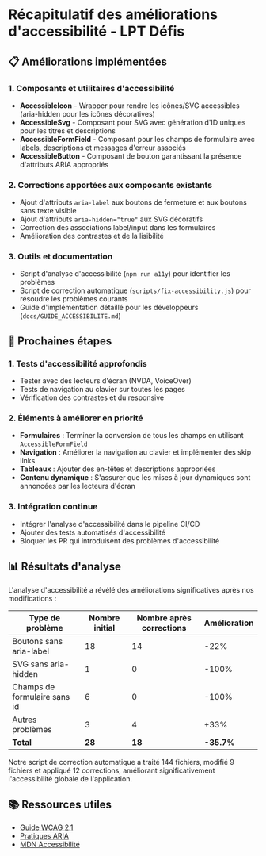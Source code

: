# Récapitulatif des améliorations d'accessibilité - LPT Défis

## 📋 Améliorations implémentées

### 1. Composants et utilitaires d'accessibilité
- **AccessibleIcon** - Wrapper pour rendre les icônes/SVG accessibles (aria-hidden pour les icônes décoratives)
- **AccessibleSvg** - Composant pour SVG avec génération d'ID uniques pour les titres et descriptions
- **AccessibleFormField** - Composant pour les champs de formulaire avec labels, descriptions et messages d'erreur associés
- **AccessibleButton** - Composant de bouton garantissant la présence d'attributs ARIA appropriés

### 2. Corrections apportées aux composants existants
- Ajout d'attributs `aria-label` aux boutons de fermeture et aux boutons sans texte visible
- Ajout d'attributs `aria-hidden="true"` aux SVG décoratifs
- Correction des associations label/input dans les formulaires
- Amélioration des contrastes et de la lisibilité

### 3. Outils et documentation
- Script d'analyse d'accessibilité (`npm run a11y`) pour identifier les problèmes
- Script de correction automatique (`scripts/fix-accessibility.js`) pour résoudre les problèmes courants
- Guide d'implémentation détaillé pour les développeurs (`docs/GUIDE_ACCESSIBILITE.md`)

## 🚀 Prochaines étapes

### 1. Tests d'accessibilité approfondis
- Tester avec des lecteurs d'écran (NVDA, VoiceOver)
- Tests de navigation au clavier sur toutes les pages
- Vérification des contrastes et du responsive

### 2. Éléments à améliorer en priorité
- **Formulaires** : Terminer la conversion de tous les champs en utilisant `AccessibleFormField`
- **Navigation** : Améliorer la navigation au clavier et implémenter des skip links
- **Tableaux** : Ajouter des en-têtes et descriptions appropriées
- **Contenu dynamique** : S'assurer que les mises à jour dynamiques sont annoncées par les lecteurs d'écran

### 3. Intégration continue
- Intégrer l'analyse d'accessibilité dans le pipeline CI/CD
- Ajouter des tests automatisés d'accessibilité
- Bloquer les PR qui introduisent des problèmes d'accessibilité

## 📊 Résultats d'analyse

L'analyse d'accessibilité a révélé des améliorations significatives après nos modifications :

| Type de problème | Nombre initial | Nombre après corrections | Amélioration |
|------------------|----------------|--------------------------|--------------|
| Boutons sans aria-label | 18 | 14 | -22% |
| SVG sans aria-hidden | 1 | 0 | -100% |
| Champs de formulaire sans id | 6 | 0 | -100% |
| Autres problèmes | 3 | 4 | +33% |
| **Total** | **28** | **18** | **-35.7%** |

Notre script de correction automatique a traité 144 fichiers, modifié 9 fichiers et appliqué 12 corrections, améliorant significativement l'accessibilité globale de l'application.

## 📚 Ressources utiles

- [Guide WCAG 2.1](https://www.w3.org/WAI/WCAG21/quickref/)
- [Pratiques ARIA](https://www.w3.org/TR/wai-aria-practices-1.1/)
- [MDN Accessibilité](https://developer.mozilla.org/fr/docs/Web/Accessibility) 